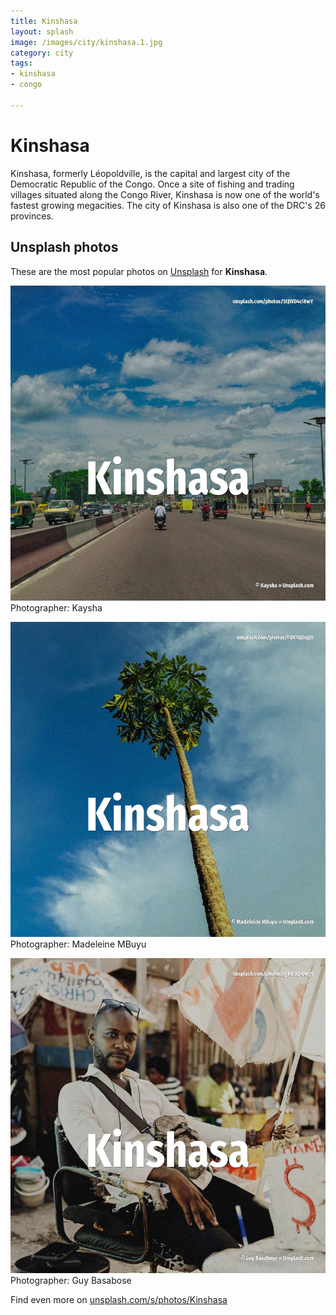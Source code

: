 ```yaml
---
title: Kinshasa
layout: splash
image: /images/city/kinshasa.1.jpg
category: city
tags:
- kinshasa
- congo

---
```

# Kinshasa

Kinshasa, formerly Léopoldville, is the capital and largest city of the Democratic Republic of the  Congo. Once a site of fishing and trading villages situated along the Congo River, Kinshasa is now one of  the world's fastest growing megacities.   The city of Kinshasa is also one of the DRC's 26 provinces. 

 
## Unsplash photos
These are the most popular photos on [Unsplash](https://unsplash.com) for **Kinshasa**.
 
![Kinshasa](/images/city/kinshasa.1.jpg)
Photographer:  Kaysha
 
![Kinshasa](/images/city/kinshasa.2.jpg)
Photographer:  Madeleine MBuyu
 
![Kinshasa](/images/city/kinshasa.3.jpg)
Photographer:  Guy Basabose
 
Find even more on [unsplash.com/s/photos/Kinshasa](https://unsplash.com/s/photos/Kinshasa)
 
